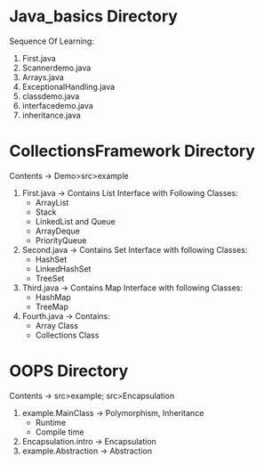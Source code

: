 # Java_basics Directory
Sequence Of Learning:
1. First.java
2. Scannerdemo.java
3. Arrays.java
4. ExceptionalHandling.java
5. classdemo.java
6. interfacedemo.java
7. inheritance.java

# CollectionsFramework Directory
Contents -> Demo>src>example
1. First.java -> Contains List Interface with Following Classes:
    * ArrayList
    * Stack
    * LinkedList and Queue
    * ArrayDeque
    * PriorityQueue
2. Second.java -> Contains Set Interface with following Classes:
    * HashSet
    * LinkedHashSet
    * TreeSet
3. Third.java -> Contains Map Interface with following Classes:
    * HashMap
    * TreeMap
4. Fourth.java -> Contains:
    * Array Class
    * Collections Class

# OOPS Directory
Contents -> src>example; src>Encapsulation
1. example.MainClass -> Polymorphism, Inheritance
    * Runtime
    * Compile time
2. Encapsulation.intro -> Encapsulation
3. example.Abstraction -> Abstraction
